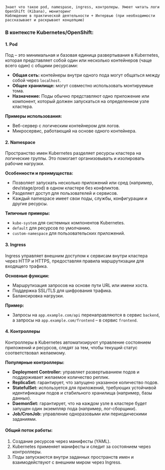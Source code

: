 
	Знает что такое pod, namespase, ingress, контролеры. Умеет читать логи OpenShift (Kibana), мониторинг
	Наблюдение в практической деятельности + Интервью (при необходимости рассказывает и раскрывает концепцию)

### В контексте Kubernetes/OpenShift:

#### 1. **Pod**

Под – это минимальная и базовая единица развертывания в Kubernetes, которая представляет собой один или несколько контейнеров (чаще всего один) с общими ресурсами:

- **Общая сеть:** контейнеры внутри одного пода могут общаться между собой через `localhost`.
- **Общее хранилище:** могут совместно использовать монтируемые тома.
- **Назначение:** Поды обычно представляют одно приложение или компонент, который должен запускаться на определенном узле кластера.
 
**Примеры использования:**

- Веб-сервер с логическим контейнером для логов.
- Микросервис, работающий на основе одного контейнера.

#### 2. **Namespace**

Пространство имен Kubernetes разделяет ресурсы кластера на логические группы. Это помогает организовывать и изолировать рабочие нагрузки.

**Особенности и преимущества:**

- Позволяет запускать несколько приложений или сред (например, dev/stage/prod) в одном кластере без конфликтов.
- Разделяет доступ для пользователей и сервисов.
- Каждый namespace имеет свои поды, службы, конфигурации и другие ресурсы.

**Типичные примеры:**

- `kube-system` для системных компонентов Kubernetes.
- `default` для ресурсов по умолчанию.
- `custom-namespace` для пользовательских приложений.

#### 3. **Ingress**

Ingress управляет внешним доступом к сервисам внутри кластера через HTTP и HTTPS, предоставляя правила маршрутизации для входящего трафика.

**Основные функции:**

- Маршрутизация запросов на основе пути URL или имени хоста.
- Поддержка SSL/TLS для шифрования трафика.
- Балансировка нагрузки.

**Пример:**

- Запросы на `app.example.com/api` перенаправляются в сервис `backend`, а запросы на `app.example.com/frontend` – в сервис `frontend`.

#### 4. **Контроллеры**

Контроллеры в Kubernetes автоматизируют управление состоянием приложений и ресурсов, следят за тем, чтобы текущий статус соответствовал желаемому.

**Популярные контроллеры:**

- **Deployment Controller:** управляет развертыванием подов и поддерживает желаемое количество реплик.
- **ReplicaSet:** гарантирует, что запущено указанное количество подов.
- **StatefulSet:** используется для приложений, требующих устойчивой идентификации подов и стабильного хранилища (например, базы данных).
- **DaemonSet:** гарантирует, что на каждом узле в кластере будет запущен один экземпляр пода (например, лог-сборщики).
- **Job/CronJob:** управление одноразовыми или периодическими заданиями.

#### **Общий поток работы:**

1. Создание ресурсов через манифесты (YAML).
2. Kubernetes применяет манифесты и следит за состоянием через контроллеры.
3. Поды запускаются внутри заданных пространств имен и взаимодействуют с внешним миром через Ingress.